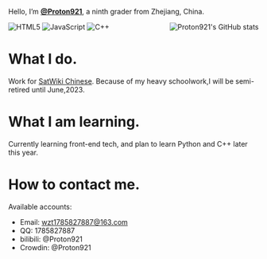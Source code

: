 Hello, I’m **[@Proton921](https://github.com/Proton921)**, a ninth grader from Zhejiang, China.

<img alt="Proton921's GitHub stats" src="https://github-readme-stats.vercel.app/api?username=Proton921&count_private=true&show_icons=true&include_all_commits=true/" align=right />

![HTML5](https://img.shields.io/badge/HTML5-E34F26?style=for-the-badge&logo=html5&logoColor=white)
![JavaScript](https://img.shields.io/badge/JavaScript-323330?style=for-the-badge&logo=javascript&logoColor=F7DF1E)
![C++](https://img.shields.io/badge/C%2B%2B-00599C?style=for-the-badge&logo=c%2B%2B&logoColor=white)

# What I do.
Work for [SatWiki Chinese](https://sat.huijiwiki.com).
Because of my heavy schoolwork,I will be semi-retired until June,2023.
# What I am learning.
Currently learning front-end tech, and plan to learn Python and C++ later this year.
# How to contact me.
Available accounts:
- Email: wzt1785827887@163.com
- QQ: 1785827887
- bilibili: @Proton921
- Crowdin: @Proton921

<!--
**Proton921/Proton921** is a ✨ _special_ ✨ repository because its `README.md` (this file) appears on your GitHub profile.

Here are some ideas to get you started:

- 🔭 I’m currently working on ...
- 🌱 I’m currently learning ...
- 👯 I’m looking to collaborate on ...
- 🤔 I’m looking for help with ...
- 💬 Ask me about ...
- 📫 How to reach me: ...
- 😄 Pronouns: ...
- ⚡ Fun fact: ...
-->

